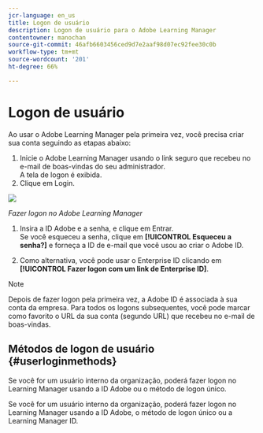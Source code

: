 ```yaml
---
jcr-language: en_us
title: Logon de usuário
description: Logon de usuário para o Adobe Learning Manager
contentowner: manochan
source-git-commit: 46afb6603456ced9d7e2aaf98d07ec92fee30c0b
workflow-type: tm+mt
source-wordcount: '201'
ht-degree: 66%

---
```




# Logon de usuário

Ao usar o Adobe Learning Manager pela primeira vez, você precisa criar sua conta seguindo as etapas abaixo:

1. Inicie o Adobe Learning Manager usando o link seguro que recebeu no e-mail de boas-vindas do seu administrador.\
   A tela de logon é exibida.
1. Clique em Login.

![](assets/adobeid-signin.png)

*Fazer logon no Adobe Learning Manager*

1. Insira a ID Adobe e a senha, e clique em Entrar.\
   Se você esqueceu a senha, clique em **[!UICONTROL Esqueceu a senha?]** e forneça a ID de e-mail que você usou ao criar o Adobe ID.

1. Como alternativa, você pode usar o Enterprise ID clicando em **[!UICONTROL Fazer logon com um link de Enterprise ID]**.

>[!NOTE]
>
>Depois de fazer logon pela primeira vez, a Adobe ID é associada à sua conta da empresa. Para todos os logons subsequentes, você pode marcar como favorito o URL da sua conta (segundo URL) que recebeu no e-mail de boas-vindas.

## Métodos de logon de usuário {#userloginmethods}

Se você for um usuário interno da organização, poderá fazer logon no Learning Manager usando a ID Adobe ou o método de logon único.

Se você for um usuário interno da organização, poderá fazer logon no Learning Manager usando a ID Adobe, o método de logon único ou a Learning Manager ID.
